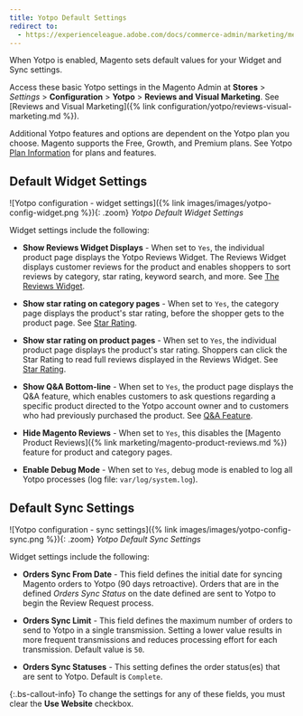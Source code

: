```yaml
---
title: Yotpo Default Settings
redirect to:
  - https://experienceleague.adobe.com/docs/commerce-admin/marketing/merchandising/product-reviews/product-reviews.html
---
```


When Yotpo is enabled, Magento sets default values for your Widget and Sync settings.

Access these basic Yotpo settings in the Magento Admin at **Stores** > _Settings_ > **Configuration** > **Yotpo** > **Reviews and Visual Marketing**. See [Reviews and Visual Marketing]({% link configuration/yotpo/reviews-visual-marketing.md %}).

Additional Yotpo features and options are dependent on the Yotpo plan you choose. Magento supports the Free, Growth, and Premium plans. See Yotpo [Plan Information](https://www.yotpo.com/pricing/) for plans and features.

## Default Widget Settings

![Yotpo configuration - widget settings]({% link images/images/yotpo-config-widget.png %}){: .zoom}
_Yotpo Default Widget Settings_

Widget settings include the following:

- **Show Reviews Widget Displays** - When set to `Yes`, the individual product page displays the Yotpo Reviews Widget. The Reviews Widget displays customer reviews for the product and enables shoppers to sort reviews by category, star rating, keyword search, and more. See [The Reviews Widget](https://support.yotpo.com/en/article/the-reviews-widget-7793371).

- **Show star rating on category pages** - When set to `Yes`, the category page displays the product's star rating, before the shopper gets to the product page. See [Star Rating](https://support.yotpo.com/en/article/star-rating).

- **Show star rating on product pages** - When set to `Yes`, the individual product page displays the product's star rating. Shoppers can click the Star Rating to read full reviews displayed in the Reviews Widget. See [Star Rating](https://support.yotpo.com/en/article/star-rating).

- **Show Q&A Bottom-line** - When set to `Yes`, the product page displays the Q&A feature, which enables customers to ask questions regarding a specific product directed to the Yotpo account owner and to customers who had previously purchased the product. See [Q&A Feature](https://support.yotpo.com/en/article/questions-answers-feature).

- **Hide Magento Reviews** - When set to `Yes`, this disables the [Magento Product Reviews]({% link marketing/magento-product-reviews.md %}) feature for product and category pages.

- **Enable Debug Mode** - When set to `Yes`, debug mode is enabled to log all Yotpo processes (log file: `var/log/system.log`).

## Default Sync Settings

![Yotpo configuration - sync settings]({% link images/images/yotpo-config-sync.png %}){: .zoom}
_Yotpo Default Sync Settings_

Widget settings include the following:

- **Orders Sync From Date** - This field defines the initial date for syncing Magento orders to Yotpo (90 days retroactive). Orders that are in the defined _Orders Sync Status_ on the date defined are sent to Yotpo to begin the Review Request process.

- **Orders Sync Limit** - This field defines the maximum number of orders to send to Yotpo in a single transmission. Setting a lower value results in more frequent transmissions and reduces processing effort for each transmission. Default value is `50`.

- **Orders Sync Statuses** - This setting defines the order status(es) that are sent to Yotpo. Default is `Complete`.

{:.bs-callout-info}
To change the settings for any of these fields, you must clear the **Use Website** checkbox.
